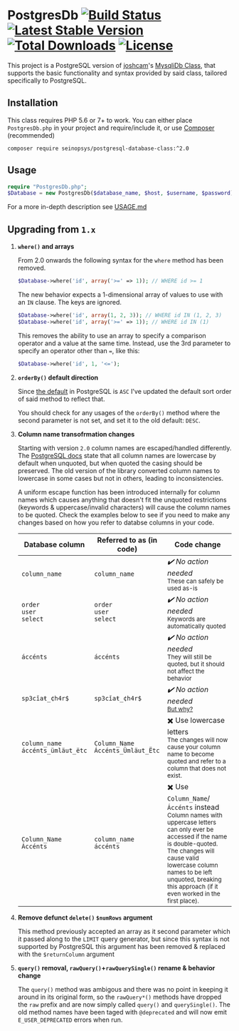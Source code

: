 # PostgresDb [![Build Status](https://travis-ci.org/SeinopSys/PHP-PostgreSQL-Database-Class.svg)](https://travis-ci.org/SeinopSys/PHP-PostgreSQL-Database-Class) [![Latest Stable Version](https://poser.pugx.org/seinopsys/postgresql-database-class/v/stable)](https://packagist.org/packages/seinopsys/postgresql-database-class) [![Total Downloads](https://poser.pugx.org/seinopsys/postgresql-database-class/downloads)](https://packagist.org/packages/seinopsys/postgresql-database-class) [![License](https://poser.pugx.org/seinopsys/postgresql-database-class/license)](https://packagist.org/packages/seinopsys/postgresql-database-class)

This project is a PostgreSQL version of [joshcam](https://github.com/joshcam)'s [MysqliDb Class](https://github.com/joshcam/PHP-MySQLi-Database-Class), that supports the basic functionality and syntax provided by said class, tailored specifically to PostgreSQL.

## Installation

This class requires PHP 5.6 or 7+ to work. You can either place `PostgresDb.php` in your project and require/include it, or use [Composer](https://getcomposer.org) (recommended)

    composer require seinopsys/postgresql-database-class:^2.0

## Usage

```php
require "PostgresDb.php";
$Database = new PostgresDb($database_name, $host, $username, $password);
```

For a more in-depth description see [USAGE.md](USAGE.md)

## Upgrading from `1.x`

 1. **`where()` and arrays**

    From 2.0 onwards the following syntax for the `where` method has been removed.
    
    ```php
    $Database->where('id', array('>=' => 1)); // WHERE id >= 1
    ```
    
    The new behavior expects a 1-dimensional array of values to use with an `IN` clause. The keys are ignored.
    
    ```php
    $Database->where('id', array(1, 2, 3)); // WHERE id IN (1, 2, 3)
	$Database->where('id', array('>=' => 1)); // WHERE id IN (1)
    ```
    
    This removes the ability to use an array to specify a comparison operator and a value at the same time. Instead, use the 3rd parameter to specify an operator other than `=`, like this:

    ```php
    $Database->where('id', 1, '<=');
    ```
 2. **`orderBy()` default direction**
 
     Since [the default](https://www.postgresql.org/docs/current/static/queries-order.html) in PostgreSQL is `ASC` I've updated the default sort order of said method to reflect that.
   
     You should check for any usages of the `orderBy()` method where the second parameter is not set, and set it to the old default: `DESC`.
   
 3. **Column name transofrmation changes**
 
     Starting with version `2.0` column names are escaped/handled differently.  The [PostgreSQL docs](https://www.postgresql.org/docs/current/static/sql-syntax-lexical.html#SQL-SYNTAX-IDENTIFIERS) state that all column names are lowercase by default when unquoted, but when quoted the casing should be preserved. The old version of the library converted column names to lowercase in some cases but not in others, leading to inconsistencies.
     
     A uniform escape function has been introduced internally for column names which causes anything that doesn't fit the unquoted restrictions (keywords & uppercase/invalid characters) will cause the column names to be quoted. Check the examples below to see if you need to make any changes based on how you refer to databse columns in your code.
     
     | Database column | Referred to as (in code) | Code change |
     |-----------------|--------------------------|--------|
     |`column_name`|`column_name`|_✔️ No action needed_<br><small>These can safely be used as-is</small>|
     |`order`<br>`user`<br>`select`|`order`<br>`user`<br>`select`|_✔️ No action needed_<br><small>Keywords are automatically quoted</small>|
     |`áccénts`|`áccénts`|_✔️ No action needed_<br><small>They will still be quoted, but it should not affect the behavior</small>|
     |`sp3cǐaŧ_¢h4r$`|`sp3cǐaŧ_¢h4r$`|_✔️ No action needed_<br>[<small>But why?</small>](https://media.giphy.com/media/1M9fmo1WAFVK0/giphy.gif)|
     |`column_name`<br>`áccénts_ümläut_ëtc`|`Column_Name`<br>`Áccénts_Ümläut_Ëtc`|✖️ Use lowercase letters<br><small>The changes will now cause your column name to become quoted and refer to a column that does not exist.</small>|
     |`Column_Name`<br>`Áccénts`|`column_name`<br>`áccénts`|✖️ Use `Column_Name`/`Áccénts` instead<br><small>Column names with uppercase letters can only ever be accessed if the name is double-quoted. The changes will cause valid lowercase column names to be left unquoted, breaking this approach (if it even worked in the first place).</small>|

 4. **Remove defunct `delete()` `$numRows` argument**
  
    This method previously accepted an array as it second parameter which it passed along to the `LIMIT` query generator, but since this syntax is not supported by PostgreSQL this argument has been removed & replaced with the `$returnColumn` argument
    
 5. **`query()` removal, `rawQuery()`+`rawQuerySingle()` rename & behavior change**
  
    The `query()` method was ambigous and there was no point in keeping it around in its original form, so the `rawQuery*()` methods have dropped the `raw` prefix and are now simply called `query()` and `querySingle()`. The old method names have been taged with `@deprecated` and will now emit `E_USER_DEPRECATED` errors when run.

